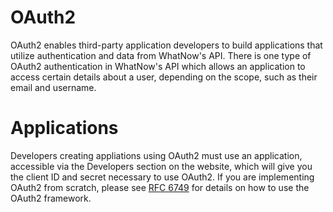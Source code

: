 # OAuth2
OAuth2 enables third-party application developers to build applications that utilize authentication and data from WhatNow's API. There is one type of OAuth2 authentication in WhatNow's API which allows an application to access certain details about a user, depending on the scope, such as their email and username.

# Applications
Developers creating appliations using OAuth2 must use an application, accessible via the Developers section on the website, which will give you the client ID and secret necessary to use OAuth2. If you are implementing OAuth2 from scratch, please see [RFC 6749](https://tools.ietf.org/html/rfc6749) for details on how to use the OAuth2 framework. 

